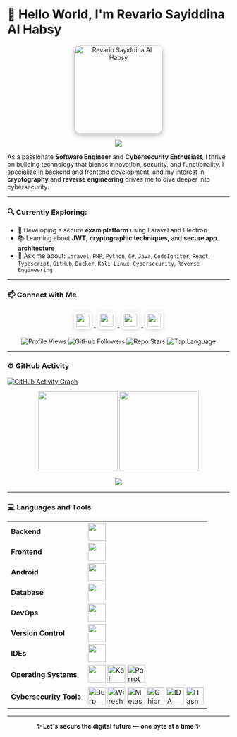 # 👋 Hello World, I'm Revario Sayiddina Al Habsy

<p align="center">
  <img src="https://github.com/user-attachments/assets/ef6cc334-6c65-49f5-a7fd-4f1d84ba5592" 
       alt="Revario Sayiddina Al Habsy" 
       width="200"
       style="border-radius: 15px; box-shadow: 0 4px 12px rgba(0,0,0,0.3);" />
</p>

<p align="center">
  <img src="https://readme-typing-svg.herokuapp.com?color=ffff&size=24&center=true&vCenter=true&width=600&lines=Software+Engineer+%26+Cybersecurity+Enthusiast;Frontend+Developer+with+CySec+Focus;Cryptography+and+Reverse+Engineering+Lover" />
</p>

As a passionate **Software Engineer** and **Cybersecurity Enthusiast**, I thrive on building technology that blends innovation, security, and functionality. I specialize in backend and frontend development, and my interest in **cryptography** and **reverse engineering** drives me to dive deeper into cybersecurity.

---

### 🔍 Currently Exploring:
- 🚧 Developing a secure **exam platform** using Laravel and Electron  
- 📚 Learning about **JWT**, **cryptographic techniques**, and **secure app architecture**  
- 💬 Ask me about: `Laravel`, `PHP`, `Python`, `C#`, `Java`, `CodeIgniter`, `React`, `Typescript`, `GitHub`, `Docker`, `Kali Linux`, `Cybersecurity`, `Reverse Engineering`

---

### 📫 Connect with Me

<p align="center">
  <a href="https://www.linkedin.com/in/revario/" target="_blank">
    <img src="https://cdn.jsdelivr.net/gh/devicons/devicon/icons/linkedin/linkedin-original.svg" height="30"
         style="background: white; border-radius: 8px; padding: 5px; margin: 5px; box-shadow: 0 2px 8px rgba(0,0,0,0.15);" />
  </a>
  <a href="https://instagram.com/namakamu" target="_blank">
    <img src="https://cdn.simpleicons.org/instagram/instagram-original.svg" height="30"
         style="background: white; border-radius: 8px; padding: 5px; margin: 5px; box-shadow: 0 2px 8px rgba(0,0,0,0.15);" />
  </a>
  <a href="https://www.tiktok.com/@namakamu" target="_blank">
    <img src="https://cdn.simpleicons.org/tiktok/tiktok-original.svg" height="30"
         style="background: white; border-radius: 8px; padding: 5px; margin: 5px; box-shadow: 0 2px 8px rgba(0,0,0,0.15);" />
  </a>
  <a href="https://x.com/namakamu" target="_blank">
    <img src="https://cdn.simpleicons.org/x/x-original.svg" height="30"
         style="background: white; border-radius: 8px; padding: 5px; margin: 5px; box-shadow: 0 2px 8px rgba(0,0,0,0.15);" />
  </a>
</p>

<p align="center">
  <!-- Profile views -->
  <img src="https://komarev.com/ghpvc/?username=Revari027&label=Profile%20views&color=0e75b6&style=flat" alt="Profile Views" />

  <!-- GitHub followers -->
  <img src="https://img.shields.io/github/followers/Revari027?label=Followers&style=flat-square&color=4c5e9e" alt="GitHub Followers" />

  <!-- Repo stars (GANTI dengan repo kamu) -->
  <img src="https://img.shields.io/github/stars/Revari027/subdomain-finder?label=Stars&style=flat-square&color=4c5e9e" alt="Repo Stars" />

  <!-- Most used language in SISIGAP repo (GANTI dengan repo kamu) -->
  <img src="https://img.shields.io/github/languages/top/Revari027/subdomain-finder?label=Top%20Language&style=flat-square&color=4c5e9e" alt="Top Language" />
</p>



---

### ⚙️ GitHub Activity

[![GitHub Activity Graph](https://github-readme-activity-graph.vercel.app/graph?username=Revari027&bg_color=1e1e1e&color=58a6ff&line=4c5e9e&point=ffffff&area=true&hide_border=true)](https://github.com/Revari027)

<div align="center">
  <img height="180em" src="https://github-readme-stats.vercel.app/api?username=Revari027&show_icons=true&theme=tokyonight&hide_border=true" />
  <img height="180em" src="https://github-readme-stats.vercel.app/api/top-langs/?username=Revari027&layout=compact&theme=tokyonight&hide_border=true" />
</div>

<p align="center">
  <img src="https://github-readme-streak-stats.herokuapp.com/?user=Revari027&theme=tokyonight&hide_border=true" />
</p>

---

### 💻 Languages and Tools

<table>
  <tr>
    <td><b>Backend</b></td>
    <td><img src="https://skillicons.dev/icons?i=laravel,php,python,cs,java,codeigniter" height="40"/></td>
  </tr>
  <tr>
    <td><b>Frontend</b></td>
    <td><img src="https://skillicons.dev/icons?i=react,ts,js,html,css" height="40"/></td>
  </tr>
  <tr>
    <td><b>Android</b></td>
    <td><img src="https://skillicons.dev/icons?i=java,kotlin,compose" height="40"/></td>
  </tr>
  <tr>
    <td><b>Database</b></td>
    <td><img src="https://skillicons.dev/icons?i=mysql,postgresql" height="40"/></td>
  </tr>
  <tr>
    <td><b>DevOps</b></td>
    <td><img src="https://skillicons.dev/icons?i=docker" height="40"/></td>
  </tr>
  <tr>
    <td><b>Version Control</b></td>
    <td><img src="https://skillicons.dev/icons?i=git,github" height="40"/></td>
  </tr>
  <tr>
    <td><b>IDEs</b></td>
    <td><img src="https://skillicons.dev/icons?i=vscode,visualstudio,pycharm,sublime" height="40"/></td>
  </tr>
  <tr>
    <td><b>Operating Systems</b></td>
    <td><img src="https://skillicons.dev/icons?i=windows,ubuntu" height="40"/> <img src="https://cdn.simpleicons.org/kalilinux/white" height="40" title="Kali Linux"/> <img src="https://cdn.simpleicons.org/parrotsecurity/green" height="40" title="Parrot OS"/></td>
  </tr>
  <tr>
    <td><b>Cybersecurity Tools</b></td>
    <td>
      <img src="https://cdn.simpleicons.org/burpsuite/orange" height="40" title="Burp Suite"/>
      <img src="https://cdn.simpleicons.org/wireshark/blue" height="40" title="Wireshark"/>
      <img src="https://cdn.simpleicons.org/metasploit/blue" height="40" title="Metasploit"/>
      <img src="https://cdn.simpleicons.org/ghidra/red" height="40" title="Ghidra"/>
      <img src="https://cdn.simpleicons.org/ida-pro/yellow" height="40" title="IDA Pro"/>
      <img src="https://cdn.simpleicons.org/hashcat/gray" height="40" title="Hashcat"/>
    </td>
  </tr>
</table>

---

<p align="center"><strong>✨ Let's secure the digital future — one byte at a time ✨</strong></p>
